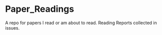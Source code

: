 # Paper_Readings
A repo for papers I read or am about to read. Reading Reports collected in issues.
